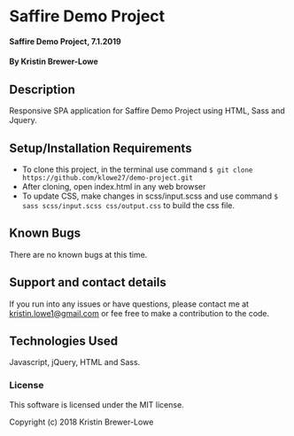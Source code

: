 # Saffire Demo Project

#### Saffire Demo Project, 7.1.2019

#### By Kristin Brewer-Lowe

## Description

Responsive SPA application for Saffire Demo Project using HTML, Sass and Jquery. 

## Setup/Installation Requirements

* To clone this project, in the terminal use command `$ git clone https://github.com/klowe27/demo-project.git`
* After cloning, open index.html in any web browser
* To update CSS, make changes in scss/input.scss and use command `$ sass scss/input.scss css/output.css` to build the css file. 

## Known Bugs

There are no known bugs at this time.

## Support and contact details

If you run into any issues or have questions, please contact me at kristin.lowe1@gmail.com or fee free to make a contribution to the code.

## Technologies Used

Javascript, jQuery, HTML and Sass.

### License

This software is licensed under the MIT license.

Copyright (c) 2018 Kristin Brewer-Lowe
